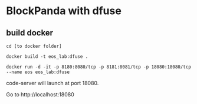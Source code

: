 # BlockPanda with dfuse

## build docker 

```shell=
cd [to docker folder]

docker build -t eos_lab:dfuse .
```  

```shell=
docker run -d -it -p 8180:8080/tcp -p 8181:8081/tcp -p 18080:18080/tcp --name eos eos_lab:dfuse
```

code-server will launch at port 18080.

Go to http://localhost:18080

